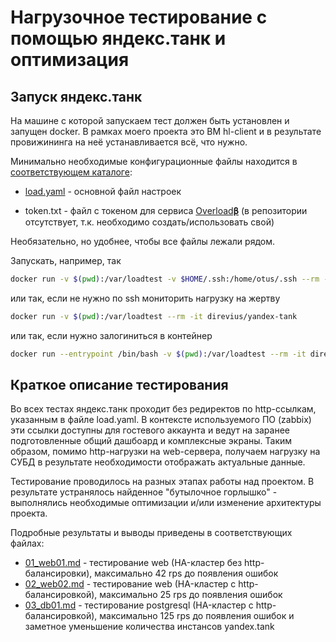 # Нагрузочное тестирование с помощью яндекс.танк и оптимизация

## Запуск яндекс.танк

На машине с которой запускаем тест должен быть установлен и запущен docker. В рамках моего проекта это ВМ hl-client и в результате провижининга на неё устанавливается всё, что нужно.

Минимально необходимые конфигурационные файлы находится в [соответствующем каталоге](yandextank/):

- [load.yaml](yandextank/load.yaml) - основной файл настроек

- token.txt - файл с токеном для сервиса [Overload𝛃](https://overload.yandex.net/) (в репозитории отсутствует, т.к. необходимо создать/использовать свой)

Необязательно, но удобнее, чтобы все файлы лежали рядом.

Запускать, например, так

```bash
docker run -v $(pwd):/var/loadtest -v $HOME/.ssh:/home/otus/.ssh --rm -it direvius/yandex-tank
```

или  так, если не нужно по ssh мониторить нагрузку на жертву

```bash
docker run -v $(pwd):/var/loadtest --rm -it direvius/yandex-tank
```

или так, если нужно залогиниться в контейнер

```bash
docker run --entrypoint /bin/bash -v $(pwd):/var/loadtest --rm -it direvius/yandex-tank
```

## Краткое описание тестирования

Во всех тестах яндекс.танк проходит без редиректов по http-ссылкам, указанным в файле load.yaml. В контексте используемого ПО (zabbix) эти ссылки доступны для гостевого аккаунта и ведут на заранее подготовленные общий дашбоард и комплексные экраны. Таким образом, помимо http-нагрузки на web-сервера, получаем нагрузку на СУБД в результате необходимости отображать актуальные данные.

Тестирование проводилось на разных этапах работы над проектом. В результате устранялось найденное  "бутылочное горлышко" - выполнялись необходимые оптимизации и/или изменение архитектуры проекта.

Подробные результаты и выводы приведены в соответствующих файлах:

- [01_web01.md](01_web01.md) - тестирование web (HA-кластер без http-балансировки), максимально 42 rps до появления ошибок
- [02_web02.md](02_web02.md) - тестирование web (HA-кластер с http-балансировкой), максимально 25 rps до появления ошибок
- [03_db01.md](03_db01.md) - тестирование postgresql (HA-кластер с http-балансировкой), максимально 125 rps до появления ошибок и заметное уменьшение количества инстансов yandex.tank
